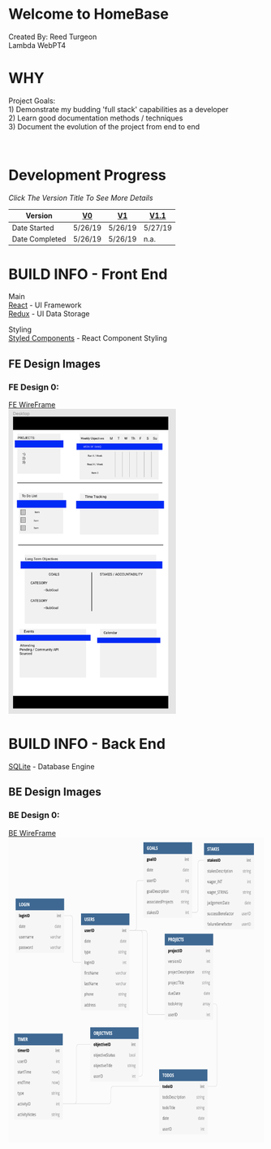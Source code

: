 # Welcome to HomeBase
Created By: Reed Turgeon <br>
Lambda WebPT4

# WHY
Project Goals: <br>
    1) Demonstrate my budding 'full stack' capabilities as a developer <br>
    2) Learn good documentation methods / techniques <br>
    3) Document the evolution of the project from end to end <br>

<br>

# Development Progress
*Click The Version Title To See More Details*

Version | [V0](readMe_docs/V0.md) | [V1](readMe_docs/V1.md) | [V1.1](readMe_docs/V1_1.md)
--- | --- | --- | ---
Date Started  | 5/26/19 | 5/26/19 | 5/27/19 
Date Completed  | 5/26/19 | 5/26/19 | n.a. 

# BUILD INFO - Front End
Main <br>
[React](https://reactjs.org/) - UI Framework <br>
[Redux](https://redux.js.org/) - UI Data Storage <br>

Styling <br>
[Styled Components](https://www.styled-components.com/) - React Component Styling 

## FE Design Images
### FE Design 0:
[FE WireFrame](https://www.figma.com/file/VzYaSTnsQxXCjXJ0VlFm14Kl/Home-Plate?node-id=0%3A1) <br>
<img src='/readMe_imgs/HomeBase_Desktop_Design0.png' height='600'>


# BUILD INFO - Back End
[SQLite](https://www.sqlite.org/index.html) - Database Engine <br>

## BE Design Images
### BE Design 0:
[BE WireFrame](https://dbdiagram.io/d/5ceb10e51f6a891a6a65767e) <br>
<img src='/readMe_imgs/HomeBase_DB_Design0.png' height='600'>















